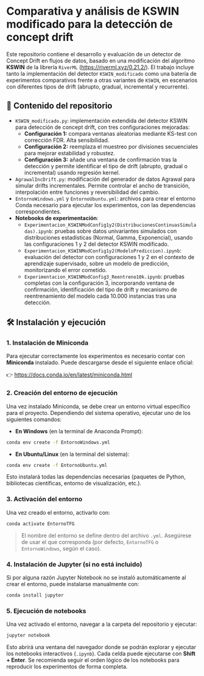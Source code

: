 # Comparativa y análisis de KSWIN modificado para la detección de concept drift

Este repositorio contiene el desarrollo y evaluación de un detector de Concept Drift en flujos de datos, basado en una modificación del algoritmo **KSWIN** de la librería `RiverML` (https://riverml.xyz/0.21.2/). El trabajo incluye tanto la implementación del detector `KSWIN_modificado` como una batería de experimentos comparativos frente a otras variantes de `KSWIN`, en escenarios con diferentes tipos de drift (abrupto, gradual, incremental y recurrente).

## 📁 Contenido del repositorio

- `KSWIN_modificado.py`: implementación extendida del detector KSWIN para detección de concept drift, con tres configuraciones mejoradas:
  - **Configuración 1:** compara ventanas aleatorias mediante KS-test con corrección FDR. Alta sensibilidad.
  - **Configuración 2:** reemplaza el muestreo por divisiones secuenciales para mejorar estabilidad y robustez.
  - **Configuración 3:** añade una ventana de confirmación tras la detección y permite identificar el tipo de drift (abrupto, gradual o incremental) usando regresión kernel.
- `AgrawalIncDrift.py`: modificación del generador de datos Agrawal para simular drifts incrementales. Permite controlar el ancho de transición, interpolación entre funciones y reversibilidad del cambio.
- `EntornoWindows.yml` y `EntornoUbuntu.yml`: archivos para crear el entorno Conda necesario para ejecutar los experimentos, con las dependencias correspondientes.
- **Notebooks de experimentación**:
  - `Experimentacion_KSWINModConfig1y2(DistribucionesContinuasSimuladas).ipynb`: pruebas sobre datos univariantes simulados con distribuciones estadísticas (Normal, Gamma, Exponencial), usando las configuraciones 1 y 2 del detector KSWIN modificado.
  - `Experimentacion_KSWINModConfig1y2(ModeloPrediccion).ipynb`: evaluación del detector con configuraciones 1 y 2 en el contexto de aprendizaje supervisado, sobre un modelo de predicción, monitorizando el error cometido. 
  - `Experimentacion_KSWINModConfig3_Reentreno10k.ipynb`: pruebas completas con la configuración 3, incorporando ventana de confirmación, identificación del tipo de drift y mecanismo de reentrenamiento del modelo cada 10.000 instancias tras una detección.


## 🛠 Instalación y ejecución

### 1. Instalación de Miniconda

Para ejecutar correctamente los experimentos es necesario contar con **Miniconda** instalado. Puede descargarse desde el siguiente enlace oficial:

👉 https://docs.conda.io/en/latest/miniconda.html

### 2. Creación del entorno de ejecución

Una vez instalado Miniconda, se debe crear un entorno virtual específico para el proyecto. Dependiendo del sistema operativo, ejecutar uno de los siguientes comandos:

- **En Windows** (en la terminal de Anaconda Prompt):

```bash
conda env create -f EntornoWindows.yml
```

- **En Ubuntu/Linux** (en la terminal del sistema):

```bash
conda env create -f EntornoUbuntu.yml
```

Esto instalará todas las dependencias necesarias (paquetes de Python, bibliotecas científicas, entorno de visualización, etc.).

### 3. Activación del entorno

Una vez creado el entorno, activarlo con:

```bash
conda activate EntornoTFG
```

> El nombre del entorno se define dentro del archivo `.yml`. Asegúrese de usar el que corresponda (por defecto, `EntornoTFG` o `EntornoWindows`, según el caso).

### 4. Instalación de Jupyter (si no está incluido)

Si por alguna razón Jupyter Notebook no se instaló automáticamente al crear el entorno, puede instalarse manualmente con:

```bash
conda install jupyter
```

### 5. Ejecución de notebooks

Una vez activado el entorno, navegar a la carpeta del repositorio y ejecutar:

```bash
jupyter notebook
```

Esto abrirá una ventana del navegador donde se podrán explorar y ejecutar los notebooks interactivos (`.ipynb`). Cada celda puede ejecutarse con **Shift + Enter**. Se recomienda seguir el orden lógico de los notebooks para reproducir los experimentos de forma completa.
